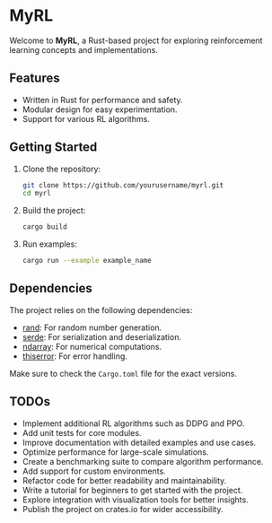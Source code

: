 # MyRL

Welcome to **MyRL**, a Rust-based project for exploring reinforcement learning concepts and implementations.

## Features

- Written in Rust for performance and safety.
- Modular design for easy experimentation.
- Support for various RL algorithms.

## Getting Started

1. Clone the repository:
    ```bash
    git clone https://github.com/yourusername/myrl.git
    cd myrl
    ```

2. Build the project:
    ```bash
    cargo build
    ```

3. Run examples:
    ```bash
    cargo run --example example_name
    ```

## Dependencies
The project relies on the following dependencies:

- [rand](https://crates.io/crates/rand): For random number generation.
- [serde](https://crates.io/crates/serde): For serialization and deserialization.
- [ndarray](https://crates.io/crates/ndarray): For numerical computations.
- [thiserror](https://crates.io/crates/thiserror): For error handling.

Make sure to check the `Cargo.toml` file for the exact versions.

## TODOs
- Implement additional RL algorithms such as DDPG and PPO.
- Add unit tests for core modules.
- Improve documentation with detailed examples and use cases.
- Optimize performance for large-scale simulations.
- Create a benchmarking suite to compare algorithm performance.
- Add support for custom environments.
- Refactor code for better readability and maintainability.
- Write a tutorial for beginners to get started with the project.
- Explore integration with visualization tools for better insights.
- Publish the project on crates.io for wider accessibility.